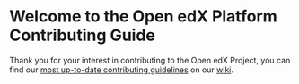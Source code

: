 # Welcome to the Open edX Platform Contributing Guide

Thank you for your interest in contributing to the Open edX Project,  you can find our [most up-to-date contributing
guidelines](https://openedx.atlassian.net/wiki/spaces/COMM/pages/941457737/How+to+start+contributing+to+the+Open+edX+code+base)
on our [wiki](https://openedx.atlassian.net/wiki).
